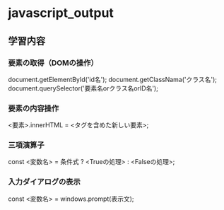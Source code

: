 # javascript_output
## 学習内容

### 要素の取得（DOMの操作）
document.getElementById('id名');
document.getClassNama('クラス名');
document.querySelector('要素名orクラス名orID名');
### 要素の内容操作
<要素>.innerHTML =  <タグを含めた新しい要素>;
### 三項演算子
const <変数名> = 条件式 ? <Trueの処理> : <Falseの処理>;
### 入力ダイアログの表示
const <変数名> = windows.prompt(表示文);
